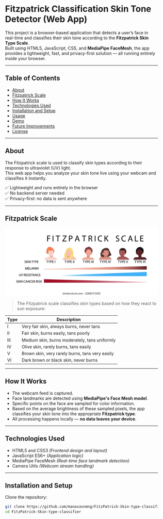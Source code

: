 # Fitzpatrick Classification Skin Tone Detector (Web App)

This project is a browser-based application that detects a user’s face in real-time and classifies their skin tone according to the **Fitzpatrick Skin Type Scale**.  
Built using HTML5, JavaScript, CSS, and **MediaPipe FaceMesh**, the app provides a lightweight, fast, and privacy-first solution — all running entirely inside your browser.

---

## **Table of Contents**
- [About](#about)
- [Fitzpatrick Scale](#fitzpatrick-scale)
- [How It Works](#how-it-works)
- [Technologies Used](#technologies-used)
- [Installation and Setup](#installation-and-setup)
- [Usage](#usage)
- [Demo](#demo)
- [Future Improvements](#future-improvements)
- [License](#license)

---

## **About**

The Fitzpatrick scale is used to classify skin types according to their response to ultraviolet (UV) light.  
This web app helps you analyze your skin tone live using your webcam and classifies it instantly.

✅ Lightweight and runs entirely in the browser  
✅ No backend server needed  
✅ Privacy-first: no data is sent anywhere  

---

## **Fitzpatrick Scale**
![Fitzpatrick Scale](download.webp)

> The Fitzpatrick scale classifies skin types based on how they react to sun exposure:

| **Type** | **Description**                                      |
|---------|------------------------------------------------------|
| I       | Very fair skin, always burns, never tans             |
| II      | Fair skin, burns easily, tans poorly                 |
| III     | Medium skin, burns moderately, tans uniformly        |
| IV      | Olive skin, rarely burns, tans easily                |
| V       | Brown skin, very rarely burns, tans very easily      |
| VI      | Dark brown or black skin, never burns                |


---

## **How It Works**

- The webcam feed is captured.
- Face landmarks are detected using **MediaPipe's Face Mesh model**.
- Specific points on the face are sampled for color information.
- Based on the average brightness of these sampled pixels, the app classifies your skin tone into the appropriate **Fitzpatrick type**.
- All processing happens locally — **no data leaves your device**.

---

## **Technologies Used**

- HTML5 and CSS3 *(Frontend design and layout)*
- JavaScript ES6+ *(Application logic)*
- MediaPipe FaceMesh *(Real-time face landmark detection)*
- Camera Utils *(Webcam stream handling)*

---

## **Installation and Setup**

Clone the repository:

```bash
git clone https://github.com/manasasnmng/FitzPatrick-Skin-type-classifier.git
cd FitzPatrick-Skin-type-classifier
